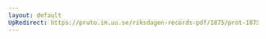 ```yaml
---
layout: default
UpRedirect: https://pruto.im.uu.se/riksdagen-records-pdf/1875/prot-1875--ak--024/prot-1875--ak--024_011.pdf
---
```

